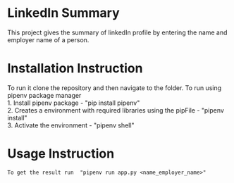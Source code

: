 # LinkedIn Summary
This project gives the summary of linkedIn profile by entering the name and employer name of a person.
# Installation Instruction
To run it clone the repository and then navigate to the folder. To run using pipenv package manager  
    1. Install pipenv package - "pip install pipenv"  
    2. Creates a environment with required libraries using the pipFile - "pipenv install"  
    3. Activate the environment - "pipenv shell"  
# Usage Instruction
    To get the result run  "pipenv run app.py <name_employer_name>"